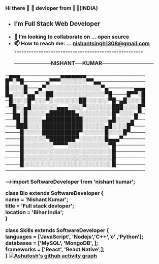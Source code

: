 <h3>Hi there 👋 💓 devloper from 🏳️‍🌈(INDIA)<h3>

- <h3>I’m Full Stack Web Developer</3>
- 👯 I’m looking to collaborate on ... open source
- 📫 How to reach me: ... nishantsingh1308@gmail.com<br>
  <i>-----------------------------------------------------</i><br>
  <p>──────────NISHANT──KUMAR──────────────
 ─▄▄▄───────────▄▄▄▄▄▄▄────────────────
 █▀░▀█──────▄▀▀▀░░░░░░░▀▀▄▄────────────
 █░░░░█───▄▀░░░░░░░░░░░░░░░▀▄───────▄▄▄
 █▄░░░▀▄▄▀░░██░░░░░░░░░░░░░░▀█────█▀▀░█
 ─█░░░░█▀░░░▀░░░░░░░░██░░░░░░▀█─▄█░░░░█
 ─▀█░░▄█░░░░░░░▄▄▄░░░░▀░░░░░░░███░░░░█▀
 ──█▄░█░░░░░▄███████▄░░░░░░░░░█▀░░░░▄▀─
 ──▀█░█░░░░▄██████████░░░░░░░▄█░░░░▄▀──
 ───███░░░░███████████░░░░░░▄█░░░░█▀───
 ────█░░░░░██████████▀░░░░░░█░░░░█▀────
 ────█░░░░░░▀███████▀░░░░░░░█▄▄▄▀──────
 ────█░░░░░░░░▀▀▀▀░░░░░░░░░░░▀█────────
 ────█░░░░░░░░░░░░░░░░░░░░░░░░█────────
 ────█░░░░░░░░░░░░░░░░░░░░░░░░█────────
 ────█░░░░░░░░░░░░░░░░░░░░░░░░█────────
 ──────────────────────────────────────
  </p>
  
-->import SoftwareDeveloper from 'nishant kumar';

class Bio extends SoftwareDeveloper {<br>
  name     = 'Nishant Kumar';<br>
  title    = 'Full stack devloper';<br>
  location = 'Bihar India';<br>
}<br>

class Skills extends SoftwareDeveloper {<br>
  languages  = ['JavaScript', 'Nodejs','C++','c' ,'Python'];<br>
  databases  = ['MySQL', 'MongoDB', ];<br>
  frameworks = ['React', 'React Native',];<br>
}
  [![Ashutosh's github activity graph](https://activity-graph.herokuapp.com/graph?username=nishantkumar1308&bg_color=fcfe9&color=e4c98&line=9e914c&point=03d3d&area=true&hide_border=true)](https://github.com/ashutosh00710/github-readme-activity-graph)
